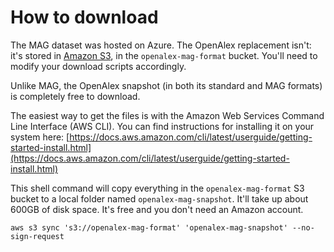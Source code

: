 # How to download

The MAG dataset was hosted on Azure. The OpenAlex replacement isn't: it's stored in [Amazon S3](https://aws.amazon.com/s3/), in the `openalex-mag-format` bucket. You'll need to modify your download scripts accordingly.

Unlike MAG, the OpenAlex snapshot (in both its standard and MAG formats) is completely free to download.

The easiest way to get the files is with the Amazon Web Services Command Line Interface (AWS CLI). You can find instructions for installing it on your system here: [https://docs.aws.amazon.com/cli/latest/userguide/getting-started-install.html](https://docs.aws.amazon.com/cli/latest/userguide/getting-started-install.html)

This shell command will copy everything in the `openalex-mag-format` S3 bucket to a local folder named `openalex-mag-snapshot`. It'll take up about 600GB of disk space. It's free and you don't need an Amazon account.



```
aws s3 sync 's3://openalex-mag-format' 'openalex-mag-snapshot' --no-sign-request
```
